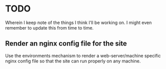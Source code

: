 # TODO

Wherein I keep note of the things I think I'll be working on. I might even remember to update this from time to time.

## Render an nginx config file for the site

Use the environments mechanism to render a web-server/machine specific nginx config file so that the site can run properly on any machine.
